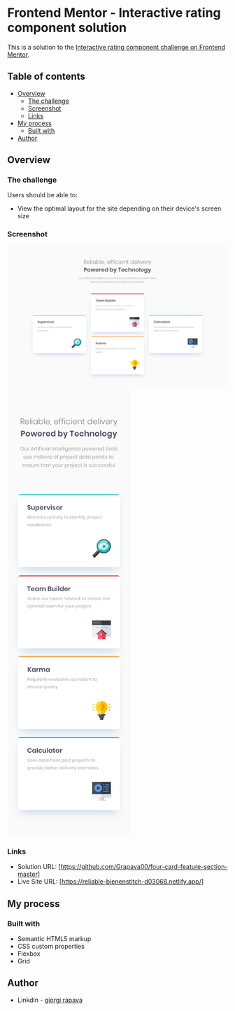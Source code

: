 

# Frontend Mentor - Interactive rating component solution

This is a solution to the [Interactive rating component challenge on Frontend Mentor](https://www.frontendmentor.io/challenges/interactive-rating-component-koxpeBUmI). 

## Table of contents

- [Overview](#overview)
  - [The challenge](#the-challenge)
  - [Screenshot](#screenshot)
  - [Links](#links)
- [My process](#my-process)
  - [Built with](#built-with)
- [Author](#author)


## Overview

### The challenge

Users should be able to:

- View the optimal layout for the site depending on their device's screen size

### Screenshot

![image](/design/desktop-design.jpg)
![image](/design/mobile-design.jpg)

### Links

- Solution URL: [https://github.com/Grapava00/four-card-feature-section-master]
- Live Site URL: [https://reliable-bienenstitch-d03068.netlify.app/]

## My process

### Built with

- Semantic HTML5 markup
- CSS custom properties
- Flexbox
- Grid

## Author

- Linkdin - [giorgi rapava](https://www.linkedin.com/in/giorgi-rapava-a40a52215/)



